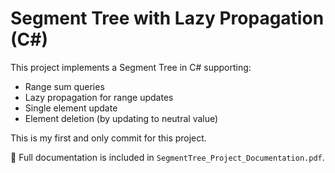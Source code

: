 # Segment Tree with Lazy Propagation (C#)

This project implements a Segment Tree in C# supporting:
- Range sum queries
- Lazy propagation for range updates
- Single element update
- Element deletion (by updating to neutral value)

This is my first and only commit for this project.

📄 Full documentation is included in `SegmentTree_Project_Documentation.pdf`.
